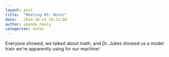 ```yaml
---
layout: post
title:  "Meeting #5: Notes"
date:   2014-10-23 18:33:00
author: amanda_healy
categories: notes
---
```


Everyone showed, we talked about math, and Dr. Jukes showed us a model train we're apparently using for our machine!